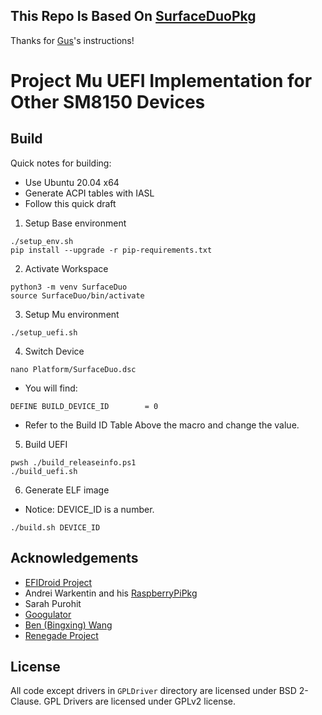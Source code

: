 ## This Repo Is Based On [SurfaceDuoPkg](https://github.com/Woa-Project/SurfaceDuoPkg/)
 Thanks for [Gus](https://github.com/gus33000)'s instructions!

# Project Mu UEFI Implementation for Other SM8150 Devices

## Build 

Quick notes for building:

- Use Ubuntu 20.04 x64
- Generate ACPI tables with IASL
- Follow this quick draft


1. Setup Base environment
```
./setup_env.sh
pip install --upgrade -r pip-requirements.txt
```

2. Activate Workspace
```
python3 -m venv SurfaceDuo
source SurfaceDuo/bin/activate
```

3. Setup Mu environment
```
./setup_uefi.sh
```

4. Switch Device
```
nano Platform/SurfaceDuo.dsc
```
 * You will find:
```
DEFINE BUILD_DEVICE_ID        = 0
```
 * Refer to the Build ID Table Above the macro and change the value.

5. Build UEFI
```
pwsh ./build_releaseinfo.ps1
./build_uefi.sh
```

6. Generate ELF image
 * Notice: DEVICE_ID is a number. 
```
./build.sh DEVICE_ID
```

## Acknowledgements

- [EFIDroid Project](http://efidroid.org)
- Andrei Warkentin and his [RaspberryPiPkg](https://github.com/andreiw/RaspberryPiPkg)
- Sarah Purohit
- [Googulator](https://github.com/Googulator/)
- [Ben (Bingxing) Wang](https://github.com/imbushuo/)
- [Renegade Project](https://github.com/edk2-porting/)

## License

All code except drivers in `GPLDriver` directory are licensed under BSD 2-Clause. 
GPL Drivers are licensed under GPLv2 license.
